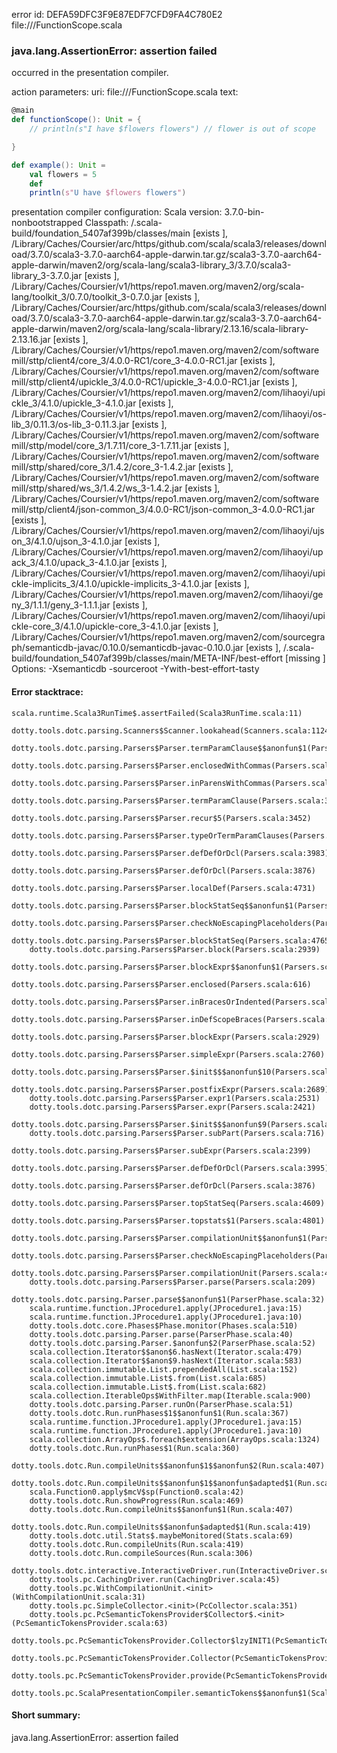 error id: DEFA59DFC3F9E87EDF7CFD9FA4C780E2
file://<WORKSPACE>/FunctionScope.scala
### java.lang.AssertionError: assertion failed

occurred in the presentation compiler.



action parameters:
uri: file://<WORKSPACE>/FunctionScope.scala
text:
```scala
@main
def functionScope(): Unit = {
    // println(s"I have $flowers flowers") // flower is out of scope

}

def example(): Unit =
    val flowers = 5
    def 
    println(s"U have $flowers flowers")
```


presentation compiler configuration:
Scala version: 3.7.0-bin-nonbootstrapped
Classpath:
<WORKSPACE>/.scala-build/foundation_5407af399b/classes/main [exists ], <HOME>/Library/Caches/Coursier/arc/https/github.com/scala/scala3/releases/download/3.7.0/scala3-3.7.0-aarch64-apple-darwin.tar.gz/scala3-3.7.0-aarch64-apple-darwin/maven2/org/scala-lang/scala3-library_3/3.7.0/scala3-library_3-3.7.0.jar [exists ], <HOME>/Library/Caches/Coursier/v1/https/repo1.maven.org/maven2/org/scala-lang/toolkit_3/0.7.0/toolkit_3-0.7.0.jar [exists ], <HOME>/Library/Caches/Coursier/arc/https/github.com/scala/scala3/releases/download/3.7.0/scala3-3.7.0-aarch64-apple-darwin.tar.gz/scala3-3.7.0-aarch64-apple-darwin/maven2/org/scala-lang/scala-library/2.13.16/scala-library-2.13.16.jar [exists ], <HOME>/Library/Caches/Coursier/v1/https/repo1.maven.org/maven2/com/softwaremill/sttp/client4/core_3/4.0.0-RC1/core_3-4.0.0-RC1.jar [exists ], <HOME>/Library/Caches/Coursier/v1/https/repo1.maven.org/maven2/com/softwaremill/sttp/client4/upickle_3/4.0.0-RC1/upickle_3-4.0.0-RC1.jar [exists ], <HOME>/Library/Caches/Coursier/v1/https/repo1.maven.org/maven2/com/lihaoyi/upickle_3/4.1.0/upickle_3-4.1.0.jar [exists ], <HOME>/Library/Caches/Coursier/v1/https/repo1.maven.org/maven2/com/lihaoyi/os-lib_3/0.11.3/os-lib_3-0.11.3.jar [exists ], <HOME>/Library/Caches/Coursier/v1/https/repo1.maven.org/maven2/com/softwaremill/sttp/model/core_3/1.7.11/core_3-1.7.11.jar [exists ], <HOME>/Library/Caches/Coursier/v1/https/repo1.maven.org/maven2/com/softwaremill/sttp/shared/core_3/1.4.2/core_3-1.4.2.jar [exists ], <HOME>/Library/Caches/Coursier/v1/https/repo1.maven.org/maven2/com/softwaremill/sttp/shared/ws_3/1.4.2/ws_3-1.4.2.jar [exists ], <HOME>/Library/Caches/Coursier/v1/https/repo1.maven.org/maven2/com/softwaremill/sttp/client4/json-common_3/4.0.0-RC1/json-common_3-4.0.0-RC1.jar [exists ], <HOME>/Library/Caches/Coursier/v1/https/repo1.maven.org/maven2/com/lihaoyi/ujson_3/4.1.0/ujson_3-4.1.0.jar [exists ], <HOME>/Library/Caches/Coursier/v1/https/repo1.maven.org/maven2/com/lihaoyi/upack_3/4.1.0/upack_3-4.1.0.jar [exists ], <HOME>/Library/Caches/Coursier/v1/https/repo1.maven.org/maven2/com/lihaoyi/upickle-implicits_3/4.1.0/upickle-implicits_3-4.1.0.jar [exists ], <HOME>/Library/Caches/Coursier/v1/https/repo1.maven.org/maven2/com/lihaoyi/geny_3/1.1.1/geny_3-1.1.1.jar [exists ], <HOME>/Library/Caches/Coursier/v1/https/repo1.maven.org/maven2/com/lihaoyi/upickle-core_3/4.1.0/upickle-core_3-4.1.0.jar [exists ], <HOME>/Library/Caches/Coursier/v1/https/repo1.maven.org/maven2/com/sourcegraph/semanticdb-javac/0.10.0/semanticdb-javac-0.10.0.jar [exists ], <WORKSPACE>/.scala-build/foundation_5407af399b/classes/main/META-INF/best-effort [missing ]
Options:
-Xsemanticdb -sourceroot <WORKSPACE> -Ywith-best-effort-tasty




#### Error stacktrace:

```
scala.runtime.Scala3RunTime$.assertFailed(Scala3RunTime.scala:11)
	dotty.tools.dotc.parsing.Scanners$Scanner.lookahead(Scanners.scala:1124)
	dotty.tools.dotc.parsing.Parsers$Parser.termParamClause$$anonfun$1(Parsers.scala:3643)
	dotty.tools.dotc.parsing.Parsers$Parser.enclosedWithCommas(Parsers.scala:625)
	dotty.tools.dotc.parsing.Parsers$Parser.inParensWithCommas(Parsers.scala:638)
	dotty.tools.dotc.parsing.Parsers$Parser.termParamClause(Parsers.scala:3664)
	dotty.tools.dotc.parsing.Parsers$Parser.recur$5(Parsers.scala:3452)
	dotty.tools.dotc.parsing.Parsers$Parser.typeOrTermParamClauses(Parsers.scala:3467)
	dotty.tools.dotc.parsing.Parsers$Parser.defDefOrDcl(Parsers.scala:3983)
	dotty.tools.dotc.parsing.Parsers$Parser.defOrDcl(Parsers.scala:3876)
	dotty.tools.dotc.parsing.Parsers$Parser.localDef(Parsers.scala:4731)
	dotty.tools.dotc.parsing.Parsers$Parser.blockStatSeq$$anonfun$1(Parsers.scala:4759)
	dotty.tools.dotc.parsing.Parsers$Parser.checkNoEscapingPlaceholders(Parsers.scala:552)
	dotty.tools.dotc.parsing.Parsers$Parser.blockStatSeq(Parsers.scala:4765)
	dotty.tools.dotc.parsing.Parsers$Parser.block(Parsers.scala:2939)
	dotty.tools.dotc.parsing.Parsers$Parser.blockExpr$$anonfun$1(Parsers.scala:2931)
	dotty.tools.dotc.parsing.Parsers$Parser.enclosed(Parsers.scala:616)
	dotty.tools.dotc.parsing.Parsers$Parser.inBracesOrIndented(Parsers.scala:646)
	dotty.tools.dotc.parsing.Parsers$Parser.inDefScopeBraces(Parsers.scala:652)
	dotty.tools.dotc.parsing.Parsers$Parser.blockExpr(Parsers.scala:2929)
	dotty.tools.dotc.parsing.Parsers$Parser.simpleExpr(Parsers.scala:2760)
	dotty.tools.dotc.parsing.Parsers$Parser.$init$$$anonfun$10(Parsers.scala:2713)
	dotty.tools.dotc.parsing.Parsers$Parser.postfixExpr(Parsers.scala:2689)
	dotty.tools.dotc.parsing.Parsers$Parser.expr1(Parsers.scala:2531)
	dotty.tools.dotc.parsing.Parsers$Parser.expr(Parsers.scala:2421)
	dotty.tools.dotc.parsing.Parsers$Parser.$init$$$anonfun$9(Parsers.scala:2397)
	dotty.tools.dotc.parsing.Parsers$Parser.subPart(Parsers.scala:716)
	dotty.tools.dotc.parsing.Parsers$Parser.subExpr(Parsers.scala:2399)
	dotty.tools.dotc.parsing.Parsers$Parser.defDefOrDcl(Parsers.scala:3995)
	dotty.tools.dotc.parsing.Parsers$Parser.defOrDcl(Parsers.scala:3876)
	dotty.tools.dotc.parsing.Parsers$Parser.topStatSeq(Parsers.scala:4609)
	dotty.tools.dotc.parsing.Parsers$Parser.topstats$1(Parsers.scala:4801)
	dotty.tools.dotc.parsing.Parsers$Parser.compilationUnit$$anonfun$1(Parsers.scala:4806)
	dotty.tools.dotc.parsing.Parsers$Parser.checkNoEscapingPlaceholders(Parsers.scala:552)
	dotty.tools.dotc.parsing.Parsers$Parser.compilationUnit(Parsers.scala:4811)
	dotty.tools.dotc.parsing.Parsers$Parser.parse(Parsers.scala:209)
	dotty.tools.dotc.parsing.Parser.parse$$anonfun$1(ParserPhase.scala:32)
	scala.runtime.function.JProcedure1.apply(JProcedure1.java:15)
	scala.runtime.function.JProcedure1.apply(JProcedure1.java:10)
	dotty.tools.dotc.core.Phases$Phase.monitor(Phases.scala:510)
	dotty.tools.dotc.parsing.Parser.parse(ParserPhase.scala:40)
	dotty.tools.dotc.parsing.Parser.$anonfun$2(ParserPhase.scala:52)
	scala.collection.Iterator$$anon$6.hasNext(Iterator.scala:479)
	scala.collection.Iterator$$anon$9.hasNext(Iterator.scala:583)
	scala.collection.immutable.List.prependedAll(List.scala:152)
	scala.collection.immutable.List$.from(List.scala:685)
	scala.collection.immutable.List$.from(List.scala:682)
	scala.collection.IterableOps$WithFilter.map(Iterable.scala:900)
	dotty.tools.dotc.parsing.Parser.runOn(ParserPhase.scala:51)
	dotty.tools.dotc.Run.runPhases$1$$anonfun$1(Run.scala:367)
	scala.runtime.function.JProcedure1.apply(JProcedure1.java:15)
	scala.runtime.function.JProcedure1.apply(JProcedure1.java:10)
	scala.collection.ArrayOps$.foreach$extension(ArrayOps.scala:1324)
	dotty.tools.dotc.Run.runPhases$1(Run.scala:360)
	dotty.tools.dotc.Run.compileUnits$$anonfun$1$$anonfun$2(Run.scala:407)
	dotty.tools.dotc.Run.compileUnits$$anonfun$1$$anonfun$adapted$1(Run.scala:407)
	scala.Function0.apply$mcV$sp(Function0.scala:42)
	dotty.tools.dotc.Run.showProgress(Run.scala:469)
	dotty.tools.dotc.Run.compileUnits$$anonfun$1(Run.scala:407)
	dotty.tools.dotc.Run.compileUnits$$anonfun$adapted$1(Run.scala:419)
	dotty.tools.dotc.util.Stats$.maybeMonitored(Stats.scala:69)
	dotty.tools.dotc.Run.compileUnits(Run.scala:419)
	dotty.tools.dotc.Run.compileSources(Run.scala:306)
	dotty.tools.dotc.interactive.InteractiveDriver.run(InteractiveDriver.scala:161)
	dotty.tools.pc.CachingDriver.run(CachingDriver.scala:45)
	dotty.tools.pc.WithCompilationUnit.<init>(WithCompilationUnit.scala:31)
	dotty.tools.pc.SimpleCollector.<init>(PcCollector.scala:351)
	dotty.tools.pc.PcSemanticTokensProvider$Collector$.<init>(PcSemanticTokensProvider.scala:63)
	dotty.tools.pc.PcSemanticTokensProvider.Collector$lzyINIT1(PcSemanticTokensProvider.scala:63)
	dotty.tools.pc.PcSemanticTokensProvider.Collector(PcSemanticTokensProvider.scala:63)
	dotty.tools.pc.PcSemanticTokensProvider.provide(PcSemanticTokensProvider.scala:88)
	dotty.tools.pc.ScalaPresentationCompiler.semanticTokens$$anonfun$1(ScalaPresentationCompiler.scala:152)
```
#### Short summary: 

java.lang.AssertionError: assertion failed